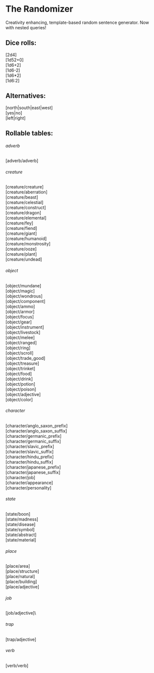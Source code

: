 # The Randomizer
Creativity enhancing, template-based random sentence generator. Now with nested queries!

## Dice rolls:
[2d4]\
[1d52+0]\
[1d6+2]\
[1d6-2]\
[1d6*2]\
[1d6:2]

## Alternatives:
[north|south|east|west]\
[yes|no]\
[left|right]

## Rollable tables:

###### adverb
[adverb/adverb]

###### creature
[creature/creature]\
[creature/aberration]\
[creature/beast]\
[creature/celestial]\
[creature/construct]\
[creature/dragon]\
[creature/elemental]\
[creature/fey]\
[creature/fiend]\
[creature/giant]\
[creature/humanoid]\
[creature/monstrosity]\
[creature/ooze]\
[creature/plant]\
[creature/undead]

###### object
[object/mundane]\
[object/magic]\
[object/wondrous]\
[object/component]\
[object/ammo]\
[object/armor]\
[object/focus]\
[object/gear]\
[object/instrument]\
[object/livestock]\
[object/melee]\
[object/ranged]\
[object/ring]\
[object/scroll]\
[object/trade_good]\
[object/treasure]\
[object/trinket]\
[object/food]\
[object/drink]\
[object/potion]\
[object/poison]\
[object/adjective]\
[object/color]

###### character
[character/anglo_saxon_prefix]\
[character/anglo_saxon_suffix]\
[character/germanic_prefix]\
[character/germanic_suffix]\
[character/slavic_prefix]\
[character/slavic_suffix]\
[character/hindu_prefix]\
[character/hindu_suffix]\
[character/japanese_prefix]\
[character/japanese_suffix]\
[character/job]\
[character/appearance]\
[character/personality]

###### state
[state/boon]\
[state/madness]\
[state/disease]\
[state/symbol]\
[state/abstract]\
[state/material]

###### place
[place/area]\
[place/structure]\
[place/natural]\
[place/building]\
[place/adjective]

###### job
[job/adjective]\

###### trap
[trap/adjective]

###### verb
[verb/verb]
